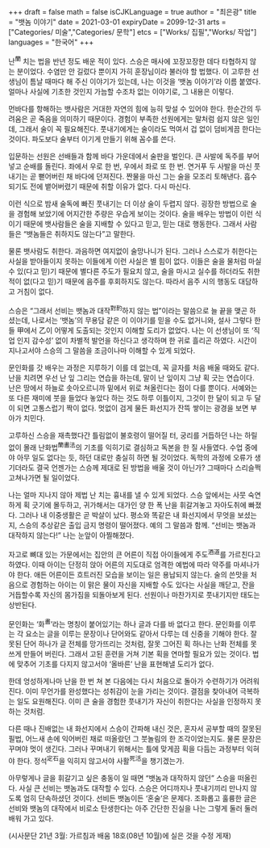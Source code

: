 +++
draft = false
math = false
isCJKLanguage = true
author = "최은광"
title = "뱃놈 이야기"
date = 2021-03-01
expiryDate = 2099-12-31
arts = ["Categories/ 미술","Categories/ 문학"]
etcs = ["Works/ 집필","Works/ 작업"]
languages = "한국어"
+++

난<sup>蘭</sup> 치는 법을 반년 정도 배운 적이 있다. 스승은 매사에 꼬장꼬장한 데다 타협하지 않는 분이었다. 수염만 안 길렀다 뿐이지 가히 훈장님이라 불러야 할 법했다. 이 고루한 선생님이 틈날 때마다 해 주신 이야기가 있는데, 나는 이것을 ‘뱃놈 이야기’라 이름 붙였다. 얼마나 사실에 기초한 것인지 가늠할 수조차 없는 이야기로, 그 내용은 이렇다.

먼바다를 항해하는 뱃사람은 거대한 자연의 힘에 능히 맞설 수 있어야 한다. 한순간의 두려움은 곧 죽음을 의미하기 때문이다. 경험이 부족한 선원에게는 말처럼 쉽지 않은 일인데, 그래서 술이 꼭 필요해진다. 풋내기에게는 술이라도 먹여서 겁 없이 덤비게끔 한다는 것이다. 파도보다 술부터 이기게 만들기 위해 꼼수를 쓴다.

입문하는 선원은 선배들과 함께 바다 가운데에서 술판을 벌인다. 큰 사발에 독주를 부어 넣고 순배를 돌린다. 좌에서 우로 한 번, 우에서 좌로 또 한 번. 연거푸 두 사발을 마신 풋내기는 곧 뻗어버린 채 바다에 던져진다. 짠물을 마신 그는 술을 모조리 토해낸다. 흡수되기도 전에 뱉어버렸기 때문에 취할 이유가 없다. 다시 마신다. 

이런 식으로 밤새 술독에 빠진 풋내기는 더 이상 술이 두렵지 않다. 굉장한 방법으로 술을 경험해 보았기에 어지간한 주량은 우습게 보이는 것이다. 술을 배우는 방법이 이런 식이기 때문에 뱃사람들은 술을 지배할 수 있다고 믿고, 믿는 대로 행동한다. 그래서 사람들은 “뱃놈들은 취하지도 않는다”고 말한다.

물론 뱃사람도 취한다. 과음하면 여지없이 술망나니가 된다. 그러나 스스로가 취한다는 사실을 받아들이지 못하는 이들에게 이런 사실은 별 힘이 없다. 이들은 술을 물처럼 마실 수 있(다고 믿)기 때문에 별다른 주도가 필요치 않고, 술을 마시고 실수를 하더라도 취한 적이 없(다고 믿)기 때문에 음주를 후회하지도 않는다. 따라서 음주 시의 행동도 대담하고 거침이 없다.

스승은 “그래서 선비는 뱃놈과 대작<sup>對酌</sup>하지 않는 법”이라는 말씀으로 늘 끝을 맺곤 하셨는데, 나로서는 ‘뱃놈’의 무용담 같은 이 이야기를 믿을 수도 없거니와, 설사 그렇다 한들 甲에서 乙이 어떻게 도출되는 것인지 이해할 도리가 없었다. 나는 이 선생님이 또 ‘직업 인지 감수성’ 없이 차별적 발언을 하신다고 생각하며 한 귀로 흘리곤 하였다. 시간이 지나고서야 스승의 그 말씀을 조금이나마 이해할 수 있게 되었다.

문인화를 갓 배우는 과정은 지루하기 이를 데 없는데, 꼭 글자를 처음 배울 때와도 같다. 난을 치려면 우선 난 잎 그리는 연습을 하는데, 말이 난 잎이지 그냥 획 긋는 연습이다. 난은 땅에서 하늘로 솟아오르니까 밑에서 위로 쳐올린다는 점이 다를 뿐이다. 서예와는 또 다른 재미에 붓을 들었다 놓았다 하는 것도 하루 이틀이지, 그것이 한 달이 되고 두 달이 되면 고통스럽기 짝이 없다. 멋없이 검게 물든 화선지가 잔뜩 쌓이는 광경을 보면 부아가 치민다.

고루하신 스승을 재촉했다간 틀림없이 불호령이 떨어질 터, 궁리를 거듭하던 나는 하릴없이 몰래 난화법<sup>蘭畵法</sup>의 기초를 익히기로 결심하고 독본을 한 질 사들였다. 수업 중에야 아무 일도 없다는 듯, 하던 대로만 충실히 하면 될 것이었다. 독학의 과정에 오류가 생기더라도 결국 언젠가는 스승께 제대로 된 방법을 배울 것이 아닌가? 그때마다 스리슬쩍 고쳐나가면 될 일이었다.

나는 얼마 지나지 않아 제법 난 치는 흉내를 낼 수 있게 되었다. 스승 앞에서는 사뭇 숙연하게 획 긋기에 몰두하고, 귀가해서는 대가인 양 한 폭 난을 휘갈겨놓고 자아도취에 빠졌다. 그러나 내 이중생활은 곧 박살이 났다. 평소와 똑같은 내 화선지에서 무엇을 보셨는지, 스승의 추상같은 출입 금지 명령이 떨어졌다. 예의 그 말씀과 함께. “선비는 뱃놈과 대작하지 않는다!” 나는 눈앞이 아찔해졌다.

자고로 뼈대 있는 가문에서는 집안의 큰 어른이 직접 아이들에게 주도<sup>酒道</sup>를 가르친다고 하였다. 이때 아이는 단정히 앉아 어른의 지도대로 엄격한 예법에 따라 약주를 마셔나가야 한다. 애든 어른이든 흐트러진 모습을 보이는 일은 용납되지 않는다. 술의 쓴맛을 처음으로 경험하는 아이는 이 맑은 물이 자신을 지배할 수도 있다는 사실을 깨닫고, 잔을 거듭할수록 자신의 몸가짐을 되돌아보게 된다. 선원이나 마찬가지로 풋내기지만 태도는 상반된다. 

문인화는 ‘화<sup>畵</sup>’라는 명칭이 붙어있기는 하나 글과 다를 바 없다고 한다. 문인화를 이루는 각 요소는 글을 이루는 문장이나 단어와도 같아서 다루는 데 신중을 기해야 한다. 잘못된 단어 하나가 글 전체를 망가뜨리는 것처럼, 잘못 그어진 획 하나는 난화 전체를 못 쓰게 만들어 버린다. 그래서 고된 훈련을 거쳐 기본 획을 연마할 필요가 있는 것이다. 법에 맞추어 기초를 다지지 않고서야 ‘올바른’ 난을 표현해낼 도리가 없다.

한데 엉성하게나마 난을 한 번 쳐 본 다음에는 다시 처음으로 돌아가 수련하기가 어려워진다. 이미 무언가를 완성했다는 성취감이 눈을 가리는 것이다. 결점을 찾아내어 극복하는 일도 요원해진다. 이미 큰 술을 경험한 풋내기가 자신이 취한다는 사실을 인정하지 못하는 것처럼.

다른 때나 진배없는 내 화선지에서 스승이 간파해 내신 것은, 혼자서 공부할 때의 잘못된 필법, 어느새 손에 익어버린 채로 떠올랐던 그 붓놀림의 한 조각이었는지도. 물론 문장은 꾸며야 멋이 생긴다. 그러나 꾸며내기 위해서는 틀에 맞게끔 획을 다듬는 과정부터 익혀야 한다. 정석<sup>定石</sup>을 익히지 않고서야 사활<sup>死活</sup>을 챙기겠는가.

아무렇게나 글을 휘갈기고 싶은 충동이 일 때면 “뱃놈과 대작하지 않던” 스승을 떠올린다. 사실 큰 선비는 뱃놈과도 대작할 수 있다. 스승은 어디까지나 풋내기끼리 만나지 않도록 엄히 단속하셨던 것이다. 선비든 뱃놈이든 ‘혼술’은 문제다. 조화롭고 훌륭한 글은 선비와 뱃놈의 대작에서 비로소 탄생한다는 아주 간단한 진실을 나는 그렇게 둘러 둘러 배워 가고 있다.

(시사문단 21년 3월: 가르침과 배움 18호(08년 10월)에 실은 것을 수정 게재)